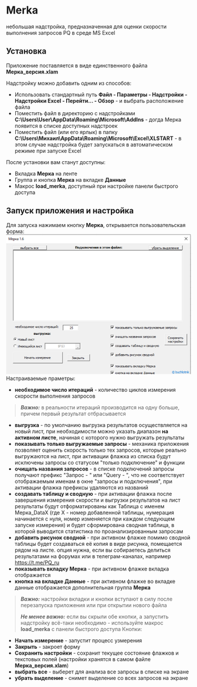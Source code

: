 # Merka
небольшая надстройка, предназначенная для оценки скорости выполнения запросов PQ в среде MS Excel
## Установка
Приложение поставляется в виде единственного файла **Мерка_версия.xlam**

Надстройку можно добавить одним из способов:
- Использовать стандартный путь **Файл - Параметры - Надстройки - Надстройки Excel - Перейти... - Обзор** - и выбрать расположение файла
- Поместить файл в директорию с надстройками **C:\Users\User\AppData\Roaming\Microsoft\AddIns** - догда Мерка появится в списке доступных надстроек
- Поместить файл (или его ярлык) в папку **C:\Users\Михаил\AppData\Roaming\Microsoft\Excel\XLSTART** - в этом случае надстройка будет запускаться в автоматическом режиме при запуске Excel

После установки вам станут доступны:
- Вкладка **Мерка** на ленте
- Группа и кнопка **Мерка** на вкладке **Данные**
- Макрос **load_merka**, доступный при настройке панели быстрого доступа

## Запуск приложения и настройка
Для запуска нажимаем кнопку **Мерка**, открывается пользовательская форма:
![Диалоговое окно надстройки](https://github.com/buchlotnik/Merka/blob/main/merka_form.png)
Настраиваемые праметры:
- **необходимое число итераций** - количество циклов измерения скорости выполнения запросов
> **_Важно:_** в реальности итераций производится на одну больше, причем первый результат отбрасывается
- **выгрузка** - по умолчанию выгрузка результатов осуществляется на новый лист, при необходимости можно указать диапазон **на активном листе**, начиная с которого нужно выгружать результаты
- **показывать только выгружаемые запросы** - механика приложения позволяет оценить скорость только тех запросов, которые реально выгружаются на лист, при активации флажка из списка будут исключены запросы со статусом "только подключение" и функции
- **очищать названия запросов** - в списке подключений запросы получают префикс "Запрос - " или "Query - ", что не соответствует отображаемым именам в окне "запросы и подключения", при активации флажка префиксы удаляются из названий
- **создавать таблицу и сводную** - при активации флажка после завершения измерения скорости и выгрузки результатов на лист результаты будут отформатированы как Таблица с именем Мерка_DataX (где X - номер добавленной таблицы, нумерация начинается с нуля, номер изменяется при каждом следующем запуске измерения) и будет сформирована сводная таблица, в которой выводится статистика по проанализированным запросам
- **добавить рисунок сводной** - при активном флажке помимо сводной таблицы будет создаваться её копия в виде рисунка, помещается рядом на листе. опция нужна, если вы собираетесь делиться результатами на форумах или в телеграм-каналах, например https://t.me/PQ_ru
- **показывать вкладку Мерка** - при активном флажке вкладка отображается
- **кнопка на вкладке Данные** - при активном флажке во вкладке данные отображается дополнительная группа **Мерка** 
> **_Важно:_**  настройки вкладки и кнопки вступают в силу после перезапуска приложения или при открытии нового файла
> 
> **_Не менее важно:_**  если вы скрыли обе кнопки, а запустить надстройку всё-таки необходимо - используйте макрос **load_merka** с панели быстрого доступа
Кнопки:
- **Начать измерение** - запустит процесс узмерения
- **Закрыть** - закроет форму
- **Сохранить настройки** - сохранит текущее состояние флажков и текстовых полей (настройки хранятся в самом файле **Мерка_версия.xlam**)
- **выбрать все** - выберет для анализа все запросы в списке на экране
- **убрать выделение** - снимет выделение со всех запросов на экране
